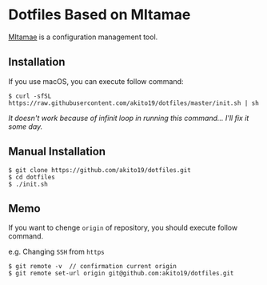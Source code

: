 # Dotfiles Based on MItamae
[MItamae](https://github.com/k0kubun/mitamae) is a configuration management tool.

## Installation
If you use macOS, you can execute follow command:

```
$ curl -sfSL https://raw.githubusercontent.com/akito19/dotfiles/master/init.sh | sh
```

*It doesn't work because of infinit loop in running this command...*
*I'll fix it some day.*

## Manual Installation
```
$ git clone https://github.com/akito19/dotfiles.git
$ cd dotfiles
$ ./init.sh
```

## Memo
If you want to chenge `origin` of repository, you should execute follow command.

e.g. Changing `SSH` from `https`

```
$ git remote -v  // confirmation current origin
$ git remote set-url origin git@github.com:akito19/dotfiles.git
```
